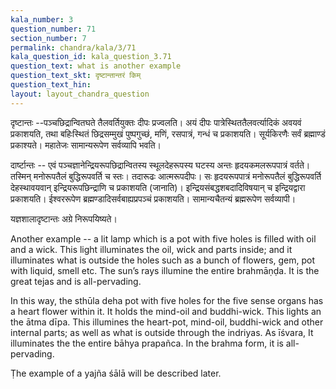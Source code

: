 ```yaml
---
kala_number: 3
question_number: 71
section_number: 7
permalink: chandra/kala/3/71
kala_question_id: kala_question_3.71
question_text: what is another example
question_text_skt: दृष्टान्तान्तरं किम्
question_text_hin: 
layout: layout_chandra_question
---
```


<!-- skt-start -->
दृष्टान्तः --पञ्चछिद्रान्वितघते तैलवर्तियुक्तः दीपः प्रज्वलति। अयं दीपः पात्रेस्थिततैलवर्त्यादिकं अवयवं प्रकाशयति, तथा बहिःस्थितं छिद्रसम्मुखं पुष्पगुच्छं, मणिं, रसपात्रं, गन्धं च प्रकाशयति। सूर्यकिरणैः सर्वं ब्रह्माण्डं प्रकाश्यते। महातेजः सामान्यरूपेण सर्वव्यापि भवति।

दार्ष्टान्तः -- एवं पञ्चज्ञानेन्द्रियरूपछिद्रान्वितस्य स्थूलदेहरूपस्य घटस्य अन्तः हृदयकमलरूपपात्रं वर्तते। तस्मिन् मनोरूपतैलं बुद्धिरूपवर्ति च स्तः। तदारूढः आत्मरूपदीपः। सः हृदयरूपपात्रं मनोरूपतैलं बुद्धिरूपवर्ति देहस्थावयवान् इन्द्रियरूपछिन्द्राणि च प्रकाशयति (जानाति)। इन्द्रियसंबद्धशबदादिविषयान् च इन्द्रियद्वारा प्रकाशयति। ईश्वररूपेण ब्रह्मण्डादिसर्वबाह्यप्रपञ्चं प्रकाशयति। सामान्यचैतन्यं ब्रह्मरूपेण सर्वव्यापी। 

यज्ञशालादृष्टान्तः अग्रे निरूपयिष्यते। 
<!-- skt-end -->

<!-- eng-start -->
Another example -- a lit lamp which is a pot with five holes is filled with oil and a wick. This light illuminates the oil, wick and parts inside; and it illuminates what is outside the holes such as a bunch of flowers, gem, pot with liquid, smell etc. The sun’s rays illumine the entire brahmāṇḍa. It is the great tejas and is all-pervading.

In this way, the sthūla deha pot with five holes for the five sense organs has a heart flower within it. It holds the mind-oil and buddhi-wick. This lights an the ātma dīpa. This illumines the heart-pot, mind-oil, buddhi-wick and other internal parts; as well as what is outside through the indriyas. As īśvara, It illuminates the the entire bāhya prapañca. In the brahma form, it is all-pervading.

Ṭhe example of a yajña śālā will be described later.
<!-- eng-end -->
